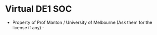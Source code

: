 # Virtual DE1 SOC

- Property of Prof Manton / University of Melbourne (Ask them for the license if any) - 

